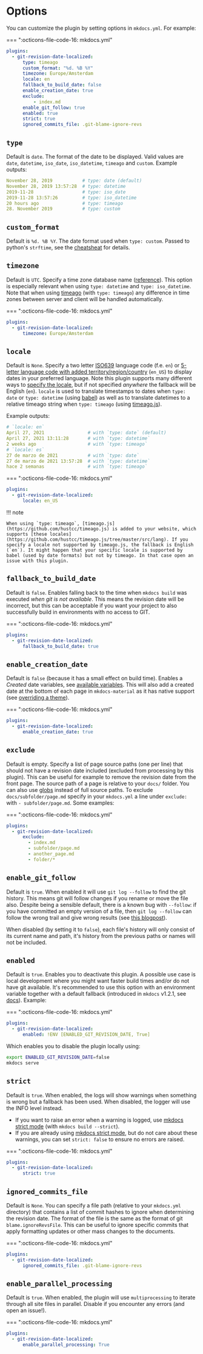 # Options

You can customize the plugin by setting options in `mkdocs.yml`. For example:

=== ":octicons-file-code-16: mkdocs.yml"

  ```yaml
  plugins:
    - git-revision-date-localized:
        type: timeago
        custom_format: "%d. %B %Y"
        timezone: Europe/Amsterdam
        locale: en
        fallback_to_build_date: false
        enable_creation_date: true
        exclude:
            - index.md
        enable_git_follow: true
        enabled: true
        strict: true
        ignored_commits_file: .git-blame-ignore-revs
  ```

## `type`

Default is `date`. The format of the date to be displayed. Valid values are `date`, `datetime`, `iso_date`, `iso_datetime`, `timeago` and `custom`. Example outputs:

```yaml
November 28, 2019           # type: date (default)
November 28, 2019 13:57:28  # type: datetime
2019-11-28                  # type: iso_date
2019-11-28 13:57:26         # type: iso_datetime
20 hours ago                # type: timeago
28. November 2019           # type: custom
```

## `custom_format`

Default is `%d. %B %Y`. The date format used when `type: custom`. Passed to python's `strftime`, see the [cheatsheat](https://strftime.org/) for details.

## `timezone`

Default is `UTC`. Specify a time zone database name ([reference](https://en.wikipedia.org/wiki/List_of_tz_database_time_zones)). This option is especially relevant when using `type: datetime` and `type: iso_datetime`. Note that when using [timeago](http://timeago.yarp.com/) (with `type: timeago`) any difference in time zones between server and client will be handled automatically.

=== ":octicons-file-code-16: mkdocs.yml"

  ```yaml
  plugins:
    - git-revision-date-localized:
        timezone: Europe/Amsterdam
  ```


## `locale`

Default is `None`. Specify a two letter [ISO639](https://en.wikipedia.org/wiki/List_of_ISO_639-1_codes) language code (f.e. `en`) or [5-letter language code with added territory/region/country](https://www.mkdocs.org/user-guide/localizing-your-theme/#supported-locales) (`en_US`) to display dates in your preferred language. Note this plugin supports many different ways to [specify the locale](howto/specify-locale.md), but if not specified _anywhere_ the fallback will be English (`en`). `locale` is used to translate timestamps to dates when `type: date` or `type: datetime` (using [babel](https://github.com/python-babel/babel)) as well as to translate datetimes to a relative timeago string when `type: timeago` (using [timeago.js](https://github.com/hustcc/timeago.js)).

Example outputs:

```yaml
# `locale: en`
April 27, 2021                # with `type: date` (default)
April 27, 2021 13:11:28       # with `type: datetime`
2 weeks ago                   # with `type: timeago`
# `locale: es`
27 de marzo de 2021           # with `type: date`
27 de marzo de 2021 13:57:28  # with `type: datetime`
hace 2 semanas                # with `type: timeago`
```

=== ":octicons-file-code-16: mkdocs.yml"

  ```yaml
  plugins:
    - git-revision-date-localized:
        locale: en_US
  ```

!!! note

    When using `type: timeago`, [timeago.js](https://github.com/hustcc/timeago.js) is added to your website, which supports [these locales](https://github.com/hustcc/timeago.js/tree/master/src/lang). If you specify a locale not supported by timeago.js, the fallback is English (`en`). It might happen that your specific locale is supported by babel (used by date formats) but not by timeago. In that case open an issue with this plugin.


## `fallback_to_build_date`

Default is `false`. Enables falling back to the time when `mkdocs build` was executed *when git is not available*. This means the revision date will be incorrect, but this can be acceptable if you want your project to also successfully build in environments with no access to GIT.

=== ":octicons-file-code-16: mkdocs.yml"

  ```yaml
  plugins:
    - git-revision-date-localized:
        fallback_to_build_date: true
  ```


## `enable_creation_date`

Default is `false` (because it has a small effect on build time). Enables a *Created* date variables, see [available variables](available-variables.md). This will also add a created date at the bottom of each page in `mkdocs-material` as it has native support (see [overriding a theme](howto/override-a-theme.md)).

=== ":octicons-file-code-16: mkdocs.yml"

  ```yaml
  plugins:
    - git-revision-date-localized:
        enable_creation_date: true
  ```

## `exclude`

Default is empty. Specify a list of page source paths (one per line) that should not have a revision date included (excluded from processing by this plugin). This can be useful for example to remove the revision date from the front page. The source path of a page is relative to your `docs/` folder. You can also use [globs](https://docs.python.org/3/library/glob.html) instead of full source paths. To exclude `docs/subfolder/page.md` specify in your `mkdocs.yml` a line under `exclude:` with `- subfolder/page.md`. Some examples:

=== ":octicons-file-code-16: mkdocs.yml"

  ```yaml
  plugins:
    - git-revision-date-localized:
        exclude:
          - index.md
          - subfolder/page.md
          - another_page.md
          - folder/*
  ```

## `enable_git_follow`

Default is `true`. When enabled it will use `git log --follow` to find the git history. This means git will follow changes if you rename or move the file also.
Despite being a sensible default, there is a known bug with `--follow`: if you have committed an empty version of a file, then `git log --follow` can follow the wrong trail and give wrong results (see [this blogpost](https://blog.plover.com/prog/git-log-follow.html)).

When disabled (by setting it to `false`), each file's history will only consist of its current name and path, it's history from the previous paths or names will not be included.

## `enabled`

Default is `true`. Enables you to deactivate this plugin. A possible use case is local development where you might want faster build times and/or do not have git available. It's recommended to use this option with an environment variable together with a default fallback (introduced in `mkdocs` v1.2.1, see [docs](https://www.mkdocs.org/user-guide/configuration/#environment-variables)). Example:

=== ":octicons-file-code-16: mkdocs.yml"

  ```yaml
  plugins:
    - git-revision-date-localized:
        enabled: !ENV [ENABLED_GIT_REVISION_DATE, True]
  ```

Which enables you to disable the plugin locally using:

```bash
export ENABLED_GIT_REVISION_DATE=false
mkdocs serve
```

## `strict`

Default is `true`. When enabled, the logs will show warnings when something is wrong but a fallback has been used. When disabled, the logger will use the INFO level instead.

- If you want to raise an error when a warning is logged, use [mkdocs strict mode](https://www.mkdocs.org/user-guide/configuration/#strict) (with `mkdocs build --strict`).
- If you are already using [mkdocs strict mode](https://www.mkdocs.org/user-guide/configuration/#strict), but do not care about these warnings, you can set `strict: false` to ensure no errors are raised.

=== ":octicons-file-code-16: mkdocs.yml"

  ```yaml
  plugins:
    - git-revision-date-localized:
        strict: true
  ```

## `ignored_commits_file`

Default is `None`. You can specify a file path (relative to your `mkdocs.yml` directory) that contains a list of commit hashes to ignore
when determining the revision date. The format of the file is the same as the format of
git `blame.ignoreRevsFile`. This can be useful to ignore specific commits that apply formatting updates or other mass changes to the documents.


=== ":octicons-file-code-16: mkdocs.yml"

  ```yaml
  plugins:
    - git-revision-date-localized:
        ignored_commits_file: .git-blame-ignore-revs
  ```

## `enable_parallel_processing`

Default is `true`. When enabled, the plugin will use `multiprocessing` to iterate through all site files in parallel. Disable if you encounter any errors (and open an issue!).

=== ":octicons-file-code-16: mkdocs.yml"

  ```yaml
  plugins:
    - git-revision-date-localized:
        enable_parallel_processing: True
  ```
